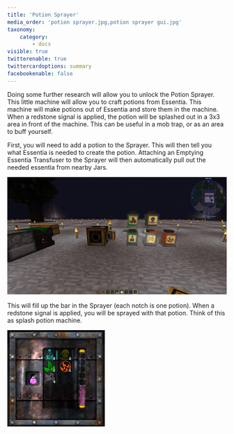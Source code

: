 ```yaml
---
title: 'Potion Sprayer'
media_order: 'potion sprayer.jpg,potion sprayer gui.jpg'
taxonomy:
    category:
        - docs
visible: true
twitterenable: true
twittercardoptions: summary
facebookenable: false
---
```


Doing some further research will allow you to unlock the Potion Sprayer. This little machine will allow you to craft potions from Essentia. This machine will make potions out of Essentia and store them in the machine. When a redstone signal is applied, the potion will be splashed out in a 3x3 area in front of the machine. This can be useful in a mob trap, or as an area to buff yourself.

First, you will need to add a potion to the Sprayer. This will then tell you what Essentia is needed to create the potion. Attaching an Emptying Essentia Transfuser to the Sprayer will then automatically pull out the needed essentia from nearby Jars. 

![](potion%20sprayer.jpg)

This will fill up the bar in the Sprayer (each notch is one potion). When a redstone signal is applied, you will be sprayed with that potion. Think of this as splash potion machine.  

![](potion%20sprayer%20gui.jpg)

